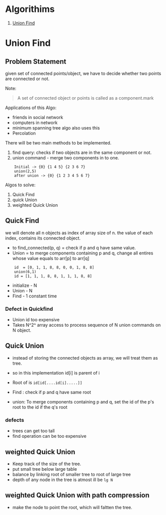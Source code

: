 # Algorithims
1. [Union Find](#union-find)

# Union Find
## Problem Statement
given set of connected points/object, we have to decide whether two points are connected or not.

Note:
> A set of connected object or points is called as a component.mark

Applications of this Algo:
- friends in social network
- computers in network
- minimum spanning tree algo also uses this
- Percolation


There will be two main methods to be implemented.
1. find query: checks if two objects are in the same component or not.
2. union command - merge two components in to one.

```
    Initial -> {0} {1 4 5} {2 3 6 7}
    union(2,5)
    after union -> {0} {1 2 3 4 5 6 7}
```

Algos to solve:
1. Quick Find
2. quick Union
3. weighted Quick Union

## Quick Find
we will denote all n objects as index of array size of n.
the value of each index, contains its connected object.

- to find_connected(p, q) = check if p and q have same value.
- Union = to merge components containing p and q, change all entires whose value equals to arr[p] to arr[q]

```
    id  = [0, 1, 1, 8, 8, 0, 0, 1, 8, 8]
    union(6,1)
    id = [1, 1, 1, 8, 8, 1, 1, 1, 8, 8]
```
- initialize - N
- Union - N
- Find -  1 constant time

### Defect in Quickfind
- Union id too expensive
- Takes N^2^ array access to process sequence of N union commands on N object.

## Quick Union
- instead of storing the connected objects as array, we will treat them as tree.
- so in this implementation id[i] is parent of i
- Root of is `id[id[....id[i].....]]`

- Find : check if p and q have same root
- union: To merge components containing p and q, set the id of the p's root to the id if the q's root

### defects
- trees can get too tall
- find operation can be too expensive

## weighted Quick Union
- Keep track of the size of the tree.
- put small tree below large table
- balance by linking root of smaller tree to root of large tree
- depth of any node in the tree is atmost ill be `lg N`

## weighted Quick Union with path compression
- make the node to point the root, which will faltten the tree.
